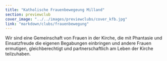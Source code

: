 ```yaml
---
title: "Katholische Frauenbewegeung Milland"
section: previewclub
cover_image: "../../images/previewclubs/cover_kfb.jpg"
link: "markdown/clubs/frauenbewegung"
---
```

Wir sind eine Gemeinschaft von Frauen in der Kirche, die mit Phantasie und Einsatzfreude die eigenen Begabungen einbringen und andere Frauen ermutigen, gleichberechtigt und partnerschaftlich am Leben der Kirche teilzuhaben.